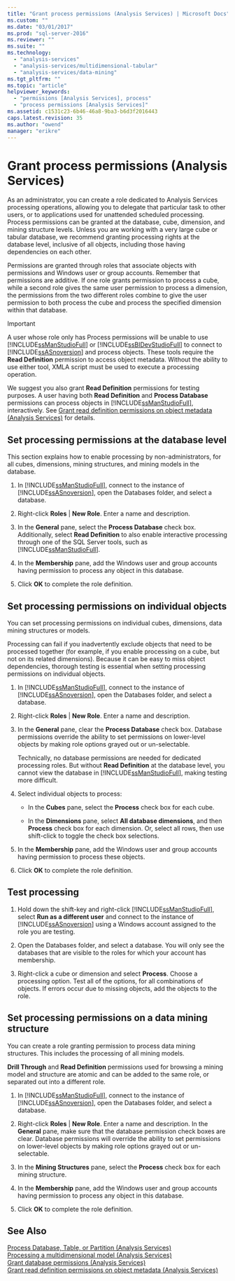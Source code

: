```yaml
---
title: "Grant process permissions (Analysis Services) | Microsoft Docs"
ms.custom: ""
ms.date: "03/01/2017"
ms.prod: "sql-server-2016"
ms.reviewer: ""
ms.suite: ""
ms.technology: 
  - "analysis-services"
  - "analysis-services/multidimensional-tabular"
  - "analysis-services/data-mining"
ms.tgt_pltfrm: ""
ms.topic: "article"
helpviewer_keywords: 
  - "permissions [Analysis Services], process"
  - "process permissions [Analysis Services]"
ms.assetid: c1531c23-6b46-46a8-9ba3-b6d3f2016443
caps.latest.revision: 35
ms.author: "owend"
manager: "erikre"
---
```

# Grant process permissions (Analysis Services)
  As an administrator, you can create a role dedicated to Analysis Services processing operations, allowing you to delegate that particular task to other users, or to applications used for unattended scheduled processing. Process permissions can be granted at the database, cube, dimension, and mining structure levels. Unless you are working with a very large cube or tabular database, we recommend granting processing rights at the database level, inclusive of all objects, including those having dependencies on each other.  
  
 Permissions are granted through roles that associate objects with permissions and Windows user or group accounts. Remember that permissions are additive. If one role grants permission to process a cube, while a second role gives the same user permission to process a dimension, the permissions from the two different roles combine to give the user permission to both process the cube and process the specified dimension within that database.  
  
> [!IMPORTANT]  
>  A user whose role only has Process permissions will be unable to use [!INCLUDE[ssManStudioFull](../../a9notintoc/includes/ssmanstudiofull-md.md)] or [!INCLUDE[ssBIDevStudioFull](../../a9notintoc/includes/ssbidevstudiofull-md.md)] to connect to [!INCLUDE[ssASnoversion](../../a9notintoc/includes/ssasnoversion-md.md)] and process objects. These tools require the **Read Definition** permission to access object metadata. Without the ability to use either tool, XMLA script must be used to execute a processing operation.  
>   
>  We suggest you also grant **Read Definition** permissions for testing purposes. A user having both **Read Definition** and **Process Database** permissions can process objects in [!INCLUDE[ssManStudioFull](../../a9notintoc/includes/ssmanstudiofull-md.md)], interactively. See [Grant read definition permissions on object metadata &#40;Analysis Services&#41;](../../analysis-services/multidimensional-models/grant-read-definition-permissions-on-object-metadata-analysis-services.md) for details.  
  
## Set processing permissions at the database level  
 This section explains how to enable processing by non-administrators, for all cubes, dimensions, mining structures, and mining models in the database.  
  
1.  In [!INCLUDE[ssManStudioFull](../../a9notintoc/includes/ssmanstudiofull-md.md)], connect to the instance of [!INCLUDE[ssASnoversion](../../a9notintoc/includes/ssasnoversion-md.md)], open the Databases folder, and select a database.  
  
2.  Right-click **Roles** | **New Role**. Enter a name and description.  
  
3.  In the **General** pane, select the **Process Database** check box. Additionally, select **Read Definition** to also enable interactive processing through one of the SQL Server tools, such as [!INCLUDE[ssManStudioFull](../../a9notintoc/includes/ssmanstudiofull-md.md)].  
  
4.  In the **Membership** pane, add the Windows user and group accounts having permission to process any object in this database.  
  
5.  Click **OK** to complete the role definition.  
  
## Set processing permissions on individual objects  
 You can set processing permissions on individual cubes, dimensions, data mining structures or models.  
  
 Processing can fail if you inadvertently exclude objects that need to be processed together (for example, if you enable processing on a cube, but not on its related dimensions). Because it can be easy to miss object dependencies, thorough testing is essential when setting processing permissions on individual objects.  
  
1.  In [!INCLUDE[ssManStudioFull](../../a9notintoc/includes/ssmanstudiofull-md.md)], connect to the instance of [!INCLUDE[ssASnoversion](../../a9notintoc/includes/ssasnoversion-md.md)], open the Databases folder, and select a database.  
  
2.  Right-click **Roles** | **New Role**. Enter a name and description.  
  
3.  In the **General** pane, clear the **Process Database** check box. Database permissions override the ability to set permissions on lower-level objects by making role options grayed out or un-selectable.  
  
     Technically, no database permissions are needed for dedicated processing roles. But without **Read Definition** at the database level, you cannot view the database in [!INCLUDE[ssManStudioFull](../../a9notintoc/includes/ssmanstudiofull-md.md)], making testing more difficult.  
  
4.  Select individual objects to process:  
  
    -   In the **Cubes** pane, select the **Process** check box for each cube.  
  
    -   In the **Dimensions** pane, select **All database dimensions**, and then **Process** check box for each dimension. Or, select all rows, then use shift-click to toggle the check box selections.  
  
5.  In the **Membership** pane, add the Windows user and group accounts having permission to process these objects.  
  
6.  Click **OK** to complete the role definition.  
  
## Test processing  
  
1.  Hold down the shift-key and right-click [!INCLUDE[ssManStudioFull](../../a9notintoc/includes/ssmanstudiofull-md.md)], select **Run as a different user** and connect to the instance of [!INCLUDE[ssASnoversion](../../a9notintoc/includes/ssasnoversion-md.md)] using a Windows account assigned to the role you are testing.  
  
2.  Open the Databases folder, and select a database. You will only see the databases that are visible to the roles for which your account has membership.  
  
3.  Right-click a cube or dimension and select **Process**. Choose a processing option. Test all of the options, for all combinations of objects. If errors occur due to missing objects, add the objects to the role.  
  
## Set processing permissions on a data mining structure  
 You can create a role granting permission to process data mining structures. This includes the processing of all mining models.  
  
 **Drill Through** and **Read Definition** permissions used for browsing a mining model and structure are atomic and can be added to the same role, or separated out into a different role.  
  
1.  In [!INCLUDE[ssManStudioFull](../../a9notintoc/includes/ssmanstudiofull-md.md)], connect to the instance of [!INCLUDE[ssASnoversion](../../a9notintoc/includes/ssasnoversion-md.md)], open the Databases folder, and select a database.  
  
2.  Right-click **Roles** | **New Role**. Enter a name and description. In the **General** pane, make sure that the database permission check boxes are clear. Database permissions will override the ability to set permissions on lower-level objects by making role options grayed out or un-selectable.  
  
3.  In the **Mining Structures** pane, select the **Process** check box for each mining structure.  
  
4.  In the **Membership** pane, add the Windows user and group accounts having permission to process any object in this database.  
  
5.  Click **OK** to complete the role definition.  
  
## See Also  
 [Process Database, Table, or Partition &#40;Analysis Services&#41;](../../analysis-services/tabular-models/process-database-table-or-partition-analysis-services.md)   
 [Processing a multidimensional model &#40;Analysis Services&#41;](../../analysis-services/multidimensional-models/processing-a-multidimensional-model-analysis-services.md)   
 [Grant database permissions &#40;Analysis Services&#41;](../../analysis-services/multidimensional-models/grant-database-permissions-analysis-services.md)   
 [Grant read definition permissions on object metadata &#40;Analysis Services&#41;](../../analysis-services/multidimensional-models/grant-read-definition-permissions-on-object-metadata-analysis-services.md)  
  
  